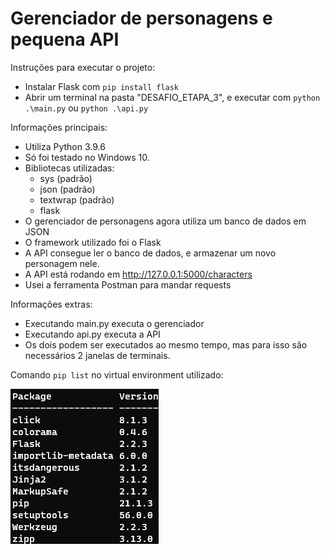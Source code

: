 # Gerenciador de personagens e pequena API

Instruções para executar o projeto:
- Instalar Flask com `pip install flask`
- Abrir um terminal na pasta "DESAFIO_ETAPA_3", e executar com `python .\main.py` ou `python .\api.py`

<!-- Em funcionamento: -->
<!-- ![gif](assets/aaaa.gif) -->


Informações principais:
- Utiliza Python 3.9.6
- Só foi testado no Windows 10.
- Bibliotecas utilizadas:
    - sys (padrão)
    - json (padrão)
    - textwrap (padrão)
    - flask
- O gerenciador de personagens agora utiliza um banco de dados em JSON
- O framework utilizado foi o Flask
- A API consegue ler o banco de dados, e armazenar um novo personagem nele.
- A API está rodando em http://127.0.0.1:5000/characters
- Usei a ferramenta Postman para mandar requests

Informações extras:
- Executando main.py executa o gerenciador
- Executando api.py executa a API
- Os dois podem ser executados ao mesmo tempo, mas para isso são necessários 2 janelas de terminais.


Comando `pip list` no virtual environment utilizado:

![image](assets/pip_list.png)